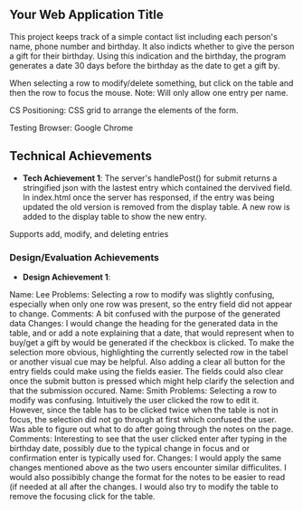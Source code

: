 
## Your Web Application Title
This project keeps track of a simple contact list including each person's name, phone number and birthday. It also indicts whether to give the person a gift for their birthday. Using this indication and the birthday, the program generates a date 30 days before the birthday as the date to get a gift by. 

When selecting a row to modify/delete something, but click on the table and then the row to focus the mouse. 
Note: Will only allow one entry per name.

CS Positioning: CSS grid to arrange the elements of the form.

Testing Browser: Google Chrome 

## Technical Achievements
- **Tech Achievement 1**: 
The server's handlePost() for submit returns a stringified json with the lastest entry which contained the dervived field. In index.html once the server has responsed, if the entry was being updated the old version is removed from the display table. A new row is added to the display table to show the new entry. 

Supports add, modify, and deleting entries 

### Design/Evaluation Achievements
- **Design Achievement 1**: 

Name: Lee 
Problems: Selecting a row to modify was slightly confusing, especially when only one row was present, so the 
    entry field did not appear to change. 
Comments: A bit confused with the purpose of the generated data
Changes: I would change the heading for the generated data in the table, and or add a note explaining 
    that a date, that would represent when to buy/get a gift by would be generated if the checkbox is clicked. 
    To make the selection more obvious, highlighting the currently selected row in the tabel or another visual cue may be helpful. Also adding a clear all button for the entry fields could make using the fields easier. The fields could also clear once the submit button is pressed which might help clarify the selection and that the submission occured. 
Name: Smith 
Problems: Selecting a row to modify was confusing. Intuitively the user clicked the row to edit it. However, since the table has to be clicked twice when the table is not in focus, the selection did not go through at first which confused the user. Was able to figure out what to do after going through the notes on the page. 
Comments: Interesting to see that the user clicked enter after typing in the birthday date, possibly due to the typical change in focus and or confirmation enter is typically used for. 
Changes: I would apply the same changes mentioned above as the two users encounter similar difficulites. I would also possibibly change the format for the notes to be easier to read (if needed at all after the changes. I would also try to modify the table to remove the focusing click for the table. 